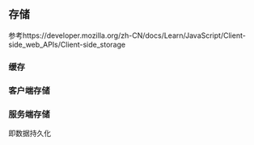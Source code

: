 ## 存储

参考https://developer.mozilla.org/zh-CN/docs/Learn/JavaScript/Client-side_web_APIs/Client-side_storage

### 缓存

### 客户端存储

### 服务端存储

即数据持久化
